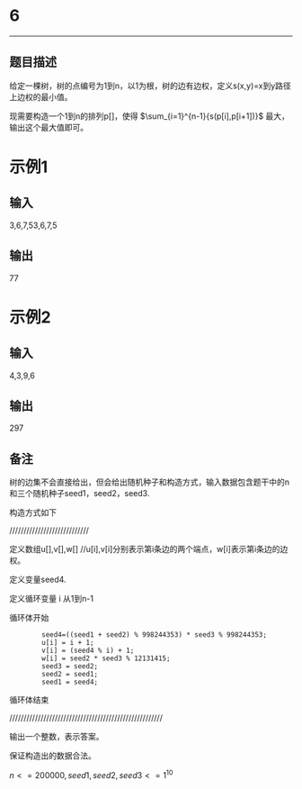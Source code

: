 
# 6
---

## 题目描述
给定一棵树，树的点编号为1到n，以1为根，树的边有边权，定义s(x,y)=x到y路径上边权的最小值。

现需要构造一个1到n的排列p[]，使得
$\sum_{i=1}^{n-1}{s(p[i],p[i+1])}$
最大，输出这个最大值即可。

# 示例1

## 输入
3,6,7,53,6,7,5


## 输出
77

# 示例2

## 输入
4,3,9,6


## 输出
297

## 备注
树的边集不会直接给出，但会给出随机种子和构造方式，输入数据包含题干中的n和三个随机种子seed1，seed2，seed3.

构造方式如下

////////////////////////////

定义数组u[],v[],w[]    //u[i],v[i]分别表示第i条边的两个端点，w[i]表示第i条边的边权。

定义变量seed4.

定义循环变量 i 从1到n-1

循环体开始

```language=C++
        seed4=((seed1 + seed2) % 998244353) * seed3 % 998244353;
        u[i] = i + 1;
        v[i] = (seed4 % i) + 1;
        w[i] = seed2 * seed3 % 12131415;
        seed3 = seed2;
        seed2 = seed1;
        seed1 = seed4;
```

循环体结束

//////////////////////////////////////////////////////

输出一个整数，表示答案。

保证构造出的数据合法。

$n<=200000,seed1,seed2,seed3<=1^{10}$